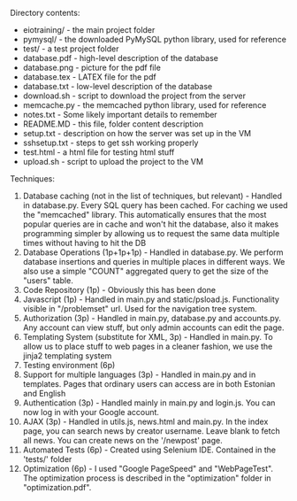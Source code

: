 Directory contents:

- eiotraining/ - the main project folder
- pymysql/ - the downloaded PyMySQL python library, used for reference
- test/ - a test project folder
- database.pdf - high-level description of the database
- database.png - picture for the pdf file
- database.tex - LATEX file for the pdf
- database.txt - low-level description of the database
- download.sh - script to download the project from the server
- memcache.py - the memcached python library, used for reference
- notes.txt - Some likely important details to remember
- README.MD - this file, folder content description
- setup.txt - description on how the server was set up in the VM
- sshsetup.txt - steps to get ssh working properly
- test.html - a html file for testing html stuff
- upload.sh - script to upload the project to the VM

Techniques:

1. Database caching (not in the list of techniques, but relevant) - Handled in database.py. Every SQL query has been cached. For caching we used the "memcached" library. This automatically ensures that the most popular queries are in cache and won't hit the database, also it makes programming simpler by allowing us to request the same data multiple times without having to hit the DB
2. Database Operations (1p+1p+1p) - Handled in database.py. We perform database insertions and queries in multiple places in different ways. We also use a simple "COUNT" aggregated query to get the size of the "users" table.
3. Code Repository (1p) - Obviously this has been done
4. Javascript (1p) - Handled in main.py and static/psload.js. Functionality visible in "/problemset" url. Used for the navigation tree system.
5. Authorization (3p) - Handled in main.py, database.py and accounts.py. Any account can view stuff, but only admin accounts can edit the page.
6. Templating System (substitute for XML, 3p) - Handled in main.py. To allow us to place stuff to web pages in a cleaner fashion, we use the jinja2 templating system
7. Testing environment (6p)
8. Support for multiple languages (3p) - Handled in main.py and in templates. Pages that ordinary users can access are in both Estonian and English
9. Authentication (3p) - Handled mainly in main.py and login.js. You can now log in with your Google account.
10. AJAX (3p) - Handled in utils.js, news.html and main.py. In the index page, you can search news by creator username. Leave blank to fetch all news. You can create news on the '/newpost' page.
11. Automated Tests (6p) - Created using Selenium IDE. Contained in the 'tests/' folder
12. Optimization (6p) - I used "Google PageSpeed" and "WebPageTest". The optimization process is described in the "optimization" folder in "optimization.pdf".